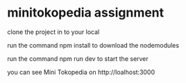 # minitokopedia assignment

clone the project in to your local

run the command npm install to download the nodemodules

run the command npm run dev to start the server

you can see Mini Tokopedia on http://loalhost:3000
